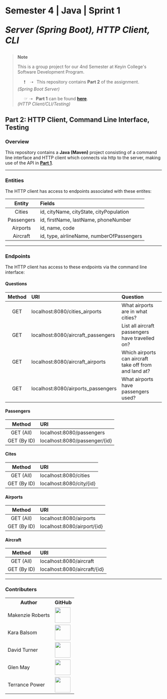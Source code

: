 <h1>
  Semester 4 | Java | Sprint 1

  *Server (Spring Boot), HTTP Client, CLI*
</h1>


> __Note__ 
>
> This is a group project for our 4nd Semester at Keyin College's Software Development Program.
>
>⠀⠀❗ ⠀➝⠀This repository contains **Part 2** of the assignment.⠀⠀⠀ *(Spring Boot Server)*
>
>⠀⠀☞ ➝⠀**Part 1** can be found [**here**](https://github.com/KeyinTeamAwesome/Sem4_Sprint1_Part1).⠀⠀⠀⠀⠀⠀⠀⠀⠀⠀⠀⠀⠀⠀⠀⠀⠀⠀⠀ *(HTTP Client/CLI/Testing)*


## Part 2: HTTP Client, Command Line Interface, Testing

### **Overview**
This repository contains a **Java (Maven)** project consisting of a command line interface and HTTP client which connects via http to the server, making use of the API in [**Part 1**](https://github.com/KeyinTeamAwesome/Sem4_Sprint1_Part1).

---

### **Entities**

The HTTP client has access to endpoints associated with these entites:

| Entity       | Fields                                      | 
| :----------: | :------------------------------------------ | 
|    Cities    | id, cityName, cityState, cityPopulation     |
|  Passengers  | id, firstName, lastName, phoneNumber        |
|   Airports   | id, name, code                              |
|   Aircraft   | id, type, airlineName, numberOfPassengers   |

---

### **Endpoints**

The HTTP client has access to these endpoints via the command line interface:

#### **Questions**

|   Method    | URI                                 | Question                                               |
| :---------: | :---------------------------------- | :----------------------------------------------------- |
|     GET     | localhost:8080/cities_airports      | What airports are in what cities?                      |
|     GET     | localhost:8080/aircraft_passengers  | List all aircraft passengers have travelled on?        |
|     GET     | localhost:8080/aircraft_airports    | Which airports can aircraft take off from and land at? |
|     GET     | localhost:8080/airports_passengers  | What airports have passengers used?                    |

#### **Passengers**

|   Method    | URI                           |
| :---------: | :---------------------------- |
|  GET (All)  | localhost:8080/passengers     |
| GET (By ID) | localhost:8080/passenger/{id} |

#### **Cites**

|              Method                | URI                          |
| :--------------------------------: | :--------------------------- |
|             GET (All)              | localhost:8080/cities        |
|            GET (By ID)             | localhost:8080/city/{id}     |

#### **Airports**

|              Method                | URI                          |
| :--------------------------------: | :--------------------------- |
|             GET (All)              | localhost:8080/airports      |
|            GET (By ID)             | localhost:8080/airport/{id}  |

#### **Aircraft**

|              Method                | URI                          |
| :--------------------------------: | :--------------------------- |
|             GET (All)              | localhost:8080/aircraft      |
|            GET (By ID)             | localhost:8080/aircraft/{id} |

---

### Contributers

<table>
  <tr>
    <th>Author</th>
    <th>GitHub</th>
  </tr>
  <tr>
    <td>Makenzie Roberts</td>
    <td>
      <a href="https://github.com/MakenzieRoberts"><img height="50px" src="https://avatars.githubusercontent.com/u/100213075?v=4"></a>
    </td>
  </tr> 
  <tr>
    <td>Kara Balsom</td>
    <td>
      <a href="https://github.com/kbalsom"><img height="50px" src="https://avatars.githubusercontent.com/u/100210446?v=4"></a>
    </td>
  </tr>
  <tr>
    <td>David Turner</td>
    <td>
      <a href="https://github.com/DeToxFox"><img height="50px" src="https://avatars.githubusercontent.com/u/95373983?v=4"></a>
    </td>
  </tr>
      <td>Glen May</td>
    <td>
      <a href="https://github.com/ellis0n"><img height="50px" src="https://avatars.githubusercontent.com/u/100211236?v=4"></a>
    </td>
  </tr>
    </tr>
      <td>Terrance Power</td>
    <td>
      <a href="https://github.com/Tpower16"><img height="50px" src="https://avatars.githubusercontent.com/u/100700181?v=4"></a>
    </td>
  </tr>
</table>
